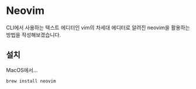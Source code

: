 # Neovim

CLI에서 사용하는 텍스트 에디터인 vim의 차세대 에디터로 알려진 neovim을 활용하는 방법을 작성해보겠습니다.



## 설치

MacOS에서...
```bash
brew install neovim
```
